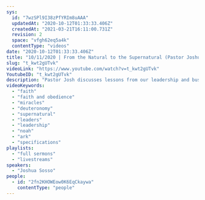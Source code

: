 ```yaml
---
sys:
  id: "7wzSPl9I38zPfYRIm8uAAA"
  updatedAt: "2020-10-12T01:33:33.406Z"
  createdAt: "2021-03-21T16:11:00.731Z"
  revision: 2
  space: "vfgh62eq5a4k"
  contentType: "videos"
date: "2020-10-12T01:33:33.406Z"
title: "10/11/2020 | From the Natural to the Supernatural (Pastor Joshua Sosso)"
slug: "t_kwt2gUTvk"
videoLink: "https://www.youtube.com/watch?v=t_kwt2gUTvk"
YoutubeID: "t_kwt2gUTvk"
description: "Pastor Josh discusses lessons from our leadership and business training and the morning sermon from this day. God is moving us from the natural to the supernatural so we have to be able to rely on Him independently rather than rely on other people's anointing or others to manifest it. Seek God for His instructions for everything, follow Him, and start fresh. As God gave Noah all the specifications for the ark, we must follow God's instructions to the letter. Do not assume that you already know and do not be swayed by the opinions of man. Get out of your comfort zone and do a new thing in God, because He is doing new things in this world and we must be willing to step out of old habits. Everything will be heavenly and only God can take the glory. Commit yourself to the Lord, and that you'll put Him first above anything else. \n\nDeuteronomy 8:18\n\nThis sermon was delivered by Pastor Josh Sosso at Freedom Fellowship Church International on October 11, 2020."
videoKeywords:
  - "faith"
  - "faith and obedience"
  - "miracles"
  - "deuteronomy"
  - "supernatural"
  - "leaders"
  - "leadership"
  - "noah"
  - "ark"
  - "specifications"
playlists:
  - "full sermons"
  - "livestreams"
speakers:
  - "Joshua Sosso"
people:
  - id: "2fn2KHOWEow0K6EqCkaywa"
    contentType: "people"
---
```

